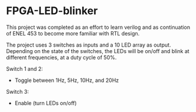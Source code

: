 # FPGA-LED-blinker
This project was completed as an effort to learn verilog and as continuation of ENEL 453 to become more familiar with RTL design.

The project uses 3 switches as inputs and a 10 LED array as output. Depending on the state of the switches, the LEDs will be on/off and blink at different frequencies, at a duty cycle of 50%.

Switch 1 and 2:
  - Toggle between 1Hz, 5Hz, 10Hz, and 20Hz

 Switch 3:
  - Enable (turn LEDs on/off)

